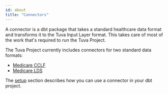 ```yaml
---
id: about
title: "Connectors"
---
```


A connector is a dbt package that takes a standard healthcare data format and transforms it to the Tuva Input Layer format.  This takes care of most of the work that's required to run the Tuva Project.  

The Tuva Project currently includes connectors for two standard data formats:
- [Medicare CCLF](/connectors/medicare-cclf)
- [Medicare LDS](/connectors/medicare-lds)

The [setup](/getting-started/setup) section describes how you can use a connector in your dbt project.